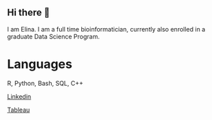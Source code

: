 ## Hi there 👋

<!--
**ElinaHadelia/ElinaHadelia** is a ✨ _special_ ✨ repository because its `README.md` (this file) appears on your GitHub profile.

Here are some ideas to get you started:

- 🔭 I’m currently working on ...
- 🌱 I’m currently learning ...
- 👯 I’m looking to collaborate on ...
- 🤔 I’m looking for help with ...
- 💬 Ask me about ...
- 📫 How to reach me: ...
- 😄 Pronouns: ...
- ⚡ Fun fact: ...
-->


I am Elina. I am a full time bioinformatician, currently also enrolled in a graduate Data Science Program. 

# Languages

R, Python, Bash, SQL, C++

[Linkedin](https://www.linkedin.com/in/elinahadelia/)

[Tableau](https://public.tableau.com/views/HadeliaElinaNetflixData/Story1?:language=en-US&:display_count=n&:origin=viz_share_link)
